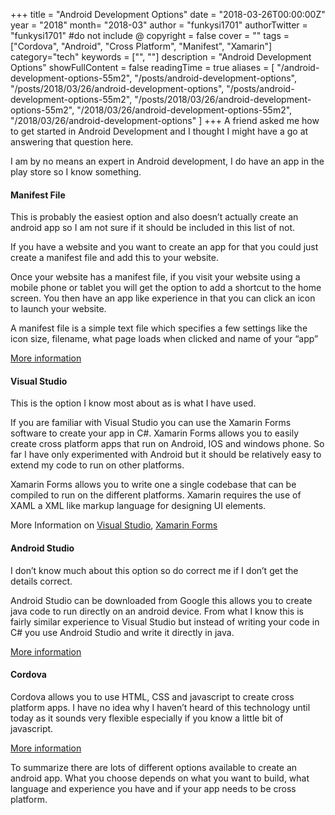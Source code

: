 +++
title = "Android Development Options"
date = "2018-03-26T00:00:00Z"
year = "2018"
month= "2018-03"
author = "funkysi1701"
authorTwitter = "funkysi1701" #do not include @
copyright = false
cover = ""
tags = ["Cordova", "Android", "Cross Platform", "Manifest", "Xamarin"]
category="tech"
keywords = ["", ""]
description = "Android Development Options"
showFullContent = false
readingTime = true
aliases = [
    "/android-development-options-55m2",
    "/posts/android-development-options",
    "/posts/2018/03/26/android-development-options",
    "/posts/android-development-options-55m2",
    "/posts/2018/03/26/android-development-options-55m2",
    "/2018/03/26/android-development-options-55m2",
    "/2018/03/26/android-development-options"
]
+++
A friend asked me how to get started in Android Development and I thought I might have a go at answering that question here.

I am by no means an expert in Android development, I do have an app in the play store so I know something.

#### Manifest File

This is probably the easiest option and also doesn’t actually create an android app so I am not sure if it should be included in this list of not.

If you have a website and you want to create an app for that you could just create a manifest file and add this to your website.

Once your website has a manifest file, if you visit your website using a mobile phone or tablet you will get the option to add a shortcut to the home screen. You then have an app like experience in that you can click an icon to launch your website.

A manifest file is a simple text file which specifies a few settings like the icon size, filename, what page loads when clicked and name of your “app”

[More information](https://developers.google.com/web/fundamentals/web-app-manifest/)

#### Visual Studio

This is the option I know most about as is what I have used.

If you are familiar with Visual Studio you can use the Xamarin Forms software to create your app in C#. Xamarin Forms allows you to easily create cross platform apps that run on Android, IOS and windows phone. So far I have only experimented with Android but it should be relatively easy to extend my code to run on other platforms.

Xamarin Forms allows you to write one a single codebase that can be compiled to run on the different platforms. Xamarin requires the use of XAML a XML like markup language for designing UI elements.

More Information on [Visual Studio](https://www.visualstudio.com/), [Xamarin Forms](https://www.xamarin.com/forms)

#### Android Studio

I don’t know much about this option so do correct me if I don’t get the details correct.

Android Studio can be downloaded from Google this allows you to create java code to run directly on an android device. From what I know this is fairly similar experience to Visual Studio but instead of writing your code in C# you use Android Studio and write it directly in java.

[More information](https://developer.android.com/studio/index.html)

#### Cordova

Cordova allows you to use HTML, CSS and javascript to create cross platform apps. I have no idea why I haven’t heard of this technology until today as it sounds very flexible especially if you know a little bit of javascript.

[More information](https://cordova.apache.org/docs/en/latest/guide/overview/)

To summarize there  are lots of different options available to create an android app. What you choose depends on what you want to build, what language and experience you have and if your app needs to be cross platform.
